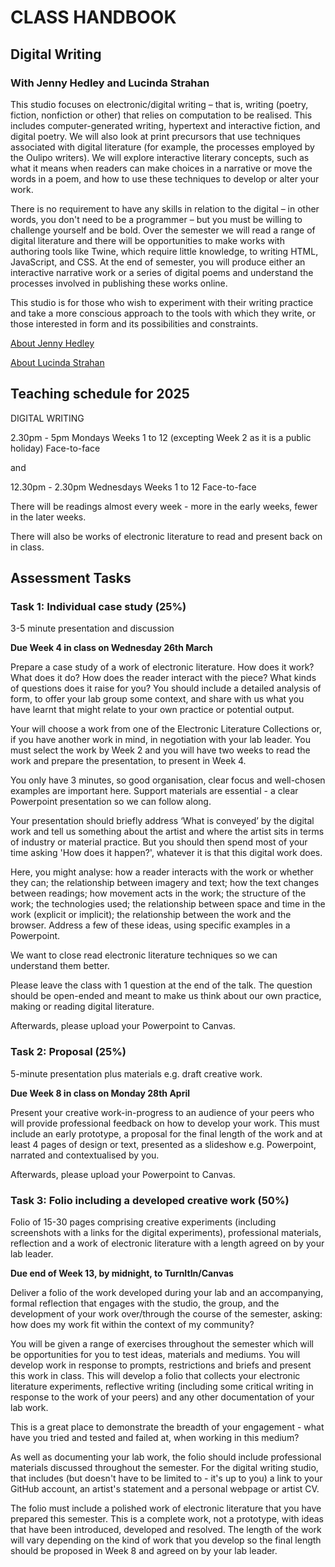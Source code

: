 # CLASS HANDBOOK

## Digital Writing

### With Jenny Hedley and Lucinda Strahan

This studio focuses on electronic/digital writing – that is, writing (poetry, fiction, nonfiction or other) that relies on computation to be realised. This includes computer-generated writing, hypertext and interactive fiction, and digital poetry. We will also look at print precursors that use techniques associated with digital literature (for example, the processes employed by the Oulipo writers). We will explore interactive literary concepts, such as what it means when readers can make choices in a narrative or move the words in a poem, and how to use these techniques to develop or alter your work.

There is no requirement to have any skills in relation to the digital – in other words, you don't need to be a programmer – but you must be willing to challenge yourself and be bold. Over the semester we will read a range of digital literature and there will be opportunities to make works with authoring tools like Twine, which require little knowledge, to writing HTML, JavaScript, and CSS. At the end of semester, you will produce either an interactive narrative work or a series of digital poems and understand the processes involved in publishing these works online.

This studio is for those who wish to experiment with their writing practice and take a more conscious approach to the tools with which they write, or those interested in form and its possibilities and constraints. 

[About Jenny Hedley](https://jennyhedley.github.io/)

[About Lucinda Strahan](https://orcid.org/0000-0002-7090-9506)

## Teaching schedule for 2025

DIGITAL WRITING

2.30pm - 5pm Mondays
Weeks 1 to 12 (excepting Week 2 as it is a public holiday)
Face-to-face 

and

12.30pm - 2.30pm Wednesdays
Weeks 1 to 12
Face-to-face

There will be readings almost every week - more in the early weeks, fewer in the later weeks.

There will also be works of electronic literature to read and present back on in class.

## Assessment Tasks

### Task 1: Individual case study (25%)

3-5 minute presentation and discussion

**Due Week 4 in class on Wednesday 26th March**

Prepare a case study of a work of electronic literature. How does it work? What does it do? How does the reader interact with the piece? What kinds of questions does it raise for you? You should include a detailed analysis of form, to offer your lab group some context, and share with us what you have learnt that might relate to your own practice or potential output.

Your will choose a work from one of the Electronic Literature Collections or, if you have another work in mind, in negotiation with your lab leader. You must select the work by Week 2 and you will have two weeks to read the work and prepare the presentation, to present in Week 4.

You only have 3 minutes, so good organisation, clear focus and well-chosen examples are important here. Support materials are essential - a clear Powerpoint presentation so we can follow along.

Your presentation should briefly address ‘What is conveyed’ by the digital work and tell us something about the artist and where the artist sits in terms of industry or material practice. But you should then spend most of your time asking 'How does it happen?', whatever it is that this digital work does.

Here, you might analyse: how a reader interacts with the work or whether they can; the relationship between imagery and text; how the text changes between readings; how movement acts in the work; the structure of the work; the technologies used; the relationship between space and time in the work (explicit or implicit); the relationship between the work and the browser. Address a few of these ideas, using specific examples in a Powerpoint.

We want to close read electronic literature techniques so we can understand them better.

Please leave the class with 1 question at the end of the talk. The question should be open-ended and meant to make us think about our own practice, making or reading digital literature.

Afterwards, please upload your Powerpoint to Canvas.

### Task 2: Proposal (25%)

5-minute presentation plus materials e.g. draft creative work.

**Due Week 8 in class on Monday 28th April**

Present your creative work-in-progress to an audience of your peers who will provide professional feedback on how to develop your work. This must include an early prototype, a proposal for the final length of the work and at least 4 pages of design or text, presented as a slideshow e.g. Powerpoint, narrated and contextualised by you.

Afterwards, please upload your Powerpoint to Canvas.

### Task 3: Folio including a developed creative work (50%)

Folio of 15-30 pages comprising creative experiments (including screenshots with a links for the digital experiments), professional materials, reflection and a work of electronic literature with a length agreed on by your lab leader.

**Due end of Week 13, by midnight, to TurnItIn/Canvas**

Deliver a folio of the work developed during your lab and an accompanying, formal reflection that engages with the studio, the group, and the development of your work over/through the course of the semester, asking: how does my work fit within the context of my community?

You will be given a range of exercises throughout the semester which will be opportunities for you to test ideas, materials and mediums. You will develop work in response to prompts, restrictions and briefs and present this work in class. This will develop a folio that collects your electronic literature experiments, reflective writing (including some critical writing in response to the work of your peers) and any other documentation of your lab work.

This is a great place to demonstrate the breadth of your engagement - what have you tried and tested and failed at, when working in this medium?

As well as documenting your lab work, the folio should include professional materials discussed throughout the semester. For the digital writing studio, that includes (but doesn't have to be limited to - it's up to you) a link to your GitHub account, an artist's statement and a personal webpage or artist CV.

The folio must include a polished work of electronic literature that you have prepared this semester. This is a complete work, not a prototype, with ideas that have been introduced, developed and resolved. The length of the work will vary depending on the kind of work that you develop so the final length should be proposed in Week 8 and agreed on by your lab leader.
